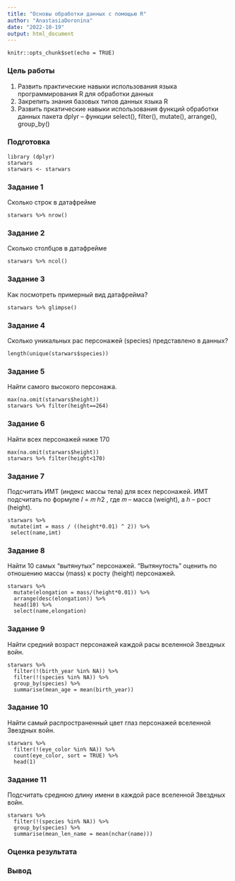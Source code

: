 ```yaml
---
title: "Основы обработки данных с помощью R"
author: "AnastasiaDoronina"
date: "2022-10-19"
output: html_document
---
```


```{r setup, include=FALSE}
knitr::opts_chunk$set(echo = TRUE)
```

### Цель работы

1. Развить практические навыки использования языка программирования R для обработки данных
2. Закрепить знания базовых типов данных языка R
3. Развить пркатические навыки использования функций обработки данных пакета dplyr – функции
select(), filter(), mutate(), arrange(), group_by()

### Подготовка
```{r}
library (dplyr)
starwars
starwars <- starwars

```

### Задание 1

Сколько строк в датафрейме

```{r}
starwars %>% nrow()
```

### Задание 2

Сколько столбцов в датафрейме

```{r}
starwars %>% ncol()
```
### Задание 3

Как посмотреть примерный вид датафрейма?

```{r}
starwars %>% glimpse()
```
### Задание 4 
Сколько уникальных рас персонажей (species) представлено в данных?
```{r}
length(unique(starwars$species))
```
### Задание 5
Найти самого высокого персонажа.
```{r}
max(na.omit(starwars$height))
starwars %>% filter(height==264)
```
### Задание 6
Найти всех персонажей ниже 170
```{r}
max(na.omit(starwars$height))
starwars %>% filter(height<170)
```
### Задание 7
Подсчитать ИМТ (индекс массы тела) для всех персонажей. ИМТ подсчитать по формуле 𝐼 = 𝑚
ℎ2 , где 𝑚 – масса (weight), а ℎ – рост (height).
```{r}
starwars %>%
 mutate(imt = mass / ((height*0.01) ^ 2)) %>%
 select(name,imt)
```
### Задание 8 
Найти 10 самых “вытянутых” персонажей. “Вытянутость” оценить по отношению массы (mass) к росту
(height) персонажей.
```{r}
starwars %>%
  mutate(elongation = mass/(height*0.01)) %>%
  arrange(desc(elongation)) %>%
  head(10) %>%
  select(name,elongation)
```
### Задание 9
Найти средний возраст персонажей каждой расы вселенной Звездных войн.
```{r}
starwars %>%
  filter(!(birth_year %in% NA)) %>% 
  filter(!(species %in% NA)) %>%
  group_by(species) %>%
  summarise(mean_age = mean(birth_year))
```
### Задание 10
Найти самый распространенный цвет глаз персонажей вселенной Звездных войн.
```{r}
starwars %>%
  filter(!(eye_color %in% NA)) %>%
  count(eye_color, sort = TRUE) %>%
  head(1)
```
### Задание 11
Подсчитать среднюю длину имени в каждой расе вселенной Звездных войн.
```{r}
starwars %>%
  filter(!(species %in% NA)) %>%
  group_by(species) %>%
  summarise(mean_len_name = mean(nchar(name)))
```
### Оценка результата
### Вывод
